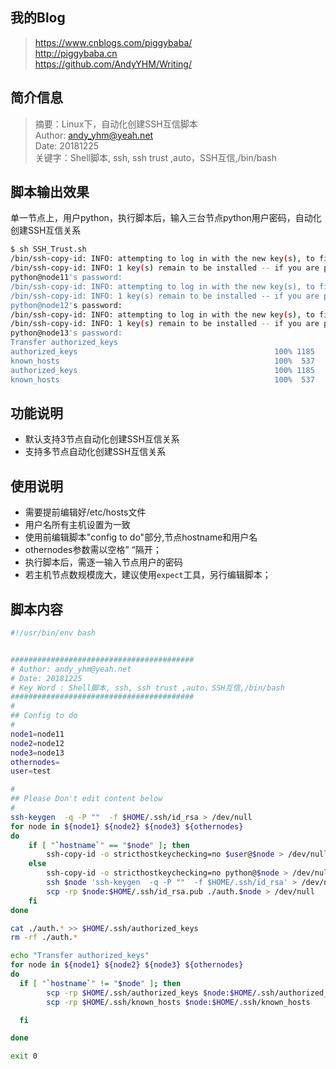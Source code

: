 
## 我的Blog
> https://www.cnblogs.com/piggybaba/  
> http://piggybaba.cn  
> https://github.com/AndyYHM/Writing/  


## 简介信息
>摘要：Linux下，自动化创建SSH互信脚本  
>Author: andy_yhm@yeah.net  
>Date: 20181225  
>关键字：Shell脚本, ssh, ssh trust ,auto，SSH互信,/bin/bash  




## 脚本输出效果
单一节点上，用户python，执行脚本后，输入三台节点python用户密码，自动化创建SSH互信关系
```bash
$ sh SSH_Trust.sh
/bin/ssh-copy-id: INFO: attempting to log in with the new key(s), to filter out any that are already installed
/bin/ssh-copy-id: INFO: 1 key(s) remain to be installed -- if you are prompted now it is to install the new keys
python@node11's password:
/bin/ssh-copy-id: INFO: attempting to log in with the new key(s), to filter out any that are already installed
/bin/ssh-copy-id: INFO: 1 key(s) remain to be installed -- if you are prompted now it is to install the new keys
python@node12's password:
/bin/ssh-copy-id: INFO: attempting to log in with the new key(s), to filter out any that are already installed
/bin/ssh-copy-id: INFO: 1 key(s) remain to be installed -- if you are prompted now it is to install the new keys
python@node13's password:
Transfer authorized_keys
authorized_keys                                            100% 1185     1.2KB/s   00:00
known_hosts                                                100%  537     0.5KB/s   00:00
authorized_keys                                            100% 1185     1.2KB/s   00:00
known_hosts                                                100%  537     0.5KB/s   00:00
```

## 功能说明
- 默认支持3节点自动化创建SSH互信关系
- 支持多节点自动化创建SSH互信关系


## 使用说明
- 需要提前编辑好/etc/hosts文件
- 用户名所有主机设置为一致
- 使用前编辑脚本"config to do"部分,节点hostname和用户名
- othernodes参数需以空格” “隔开；
- 执行脚本后，需逐一输入节点用户的密码
- 若主机节点数规模庞大，建议使用`expect`工具，另行编辑脚本；


## 脚本内容

``` bash
#!/usr/bin/env bash


#########################################
# Author: andy_yhm@yeah.net
# Date: 20181225
# Key Word : Shell脚本, ssh, ssh trust ,auto，SSH互信,/bin/bash
#########################################
#
## Config to do
#
node1=node11
node2=node12
node3=node13
othernodes=
user=test

#
## Please Don't edit content below
#
ssh-keygen  -q -P ""  -f $HOME/.ssh/id_rsa > /dev/null
for node in ${node1} ${node2} ${node3} ${othernodes}
do
    if [ "`hostname`" == "$node" ]; then
        ssh-copy-id -o stricthostkeychecking=no $user@$node > /dev/null
    else
        ssh-copy-id -o stricthostkeychecking=no python@$node > /dev/null
        ssh $node 'ssh-keygen  -q -P ""  -f $HOME/.ssh/id_rsa' > /dev/null
        scp -rp $node:$HOME/.ssh/id_rsa.pub ./auth.$node > /dev/null
    fi
done

cat ./auth.* >> $HOME/.ssh/authorized_keys
rm -rf ./auth.*

echo "Transfer authorized_keys"
for node in ${node1} ${node2} ${node3} ${othernodes}
do
  if [ "`hostname`" != "$node" ]; then
        scp -rp $HOME/.ssh/authorized_keys $node:$HOME/.ssh/authorized_keys
        scp -rp $HOME/.ssh/known_hosts $node:$HOME/.ssh/known_hosts

  fi

done

exit 0
```

